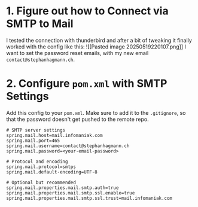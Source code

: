 # 1. Figure out how to Connect via SMTP to Mail
I tested the connection with thunderbird and after a bit of tweaking it finally worked with the config like this:
![[Pasted image 20250519220107.png]]
I want to set the password reset emails, with my new email `contact@stephanhagmann.ch`.
# 2. Configure `pom.xml` with SMTP Settings
Add this config to your `pom.xml`. Make sure to add it to the `.gitignore`, so that the password doesn't get pushed to the remote repo.
```application.properties
# SMTP server settings
spring.mail.host=mail.infomaniak.com
spring.mail.port=465
spring.mail.username=contact@stephanhagmann.ch
spring.mail.password=<your-email-password>

# Protocol and encoding
spring.mail.protocol=smtps
spring.mail.default-encoding=UTF-8

# Optional but recommended
spring.mail.properties.mail.smtp.auth=true
spring.mail.properties.mail.smtp.ssl.enable=true
spring.mail.properties.mail.smtp.ssl.trust=mail.infomaniak.com
```
